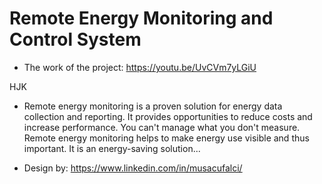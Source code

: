 # Remote Energy Monitoring and Control System

- The work of the project: https://youtu.be/UvCVm7yLGiU

HJK
- Remote energy monitoring is a proven solution for energy data collection and reporting. It provides opportunities to reduce costs and increase performance. You can't manage what you don't measure. Remote energy monitoring helps to make energy use visible and thus important. It is an energy-saving solution...

- Design by: https://www.linkedin.com/in/musacufalci/

